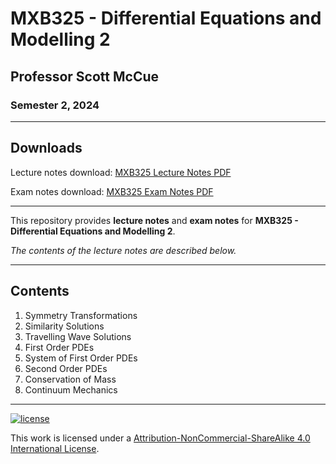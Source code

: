 # MXB325 - Differential Equations and Modelling 2

## Professor Scott McCue

### Semester 2, 2024

---

## Downloads

Lecture notes download: [MXB325 Lecture Notes PDF](https://www.github.com/Tarang74/MXB325/raw/main/MXB325%20Lecture%20Notes.pdf)

Exam notes download: [MXB325 Exam Notes PDF](https://www.github.com/Tarang74/MXB325/raw/main/MXB325%20Exam%20Notes.pdf)

---

This repository provides **lecture notes** and **exam notes** for **MXB325 - Differential Equations and Modelling 2**.

*The contents of the lecture notes are described below.*

---

## Contents

1. Symmetry Transformations
2. Similarity Solutions
3. Travelling Wave Solutions
4. First Order PDEs
5. System of First Order PDEs
6. Second Order PDEs
7. Conservation of Mass
8. Continuum Mechanics

---

[![license](https://forthebadge.com/images/badges/cc-nc-sa.svg)](http://creativecommons.org/licenses/by-nc-sa/4.0/)

This work is licensed under a [Attribution-NonCommercial-ShareAlike 4.0 International License](http://creativecommons.org/licenses/by-nc-sa/4.0/).
